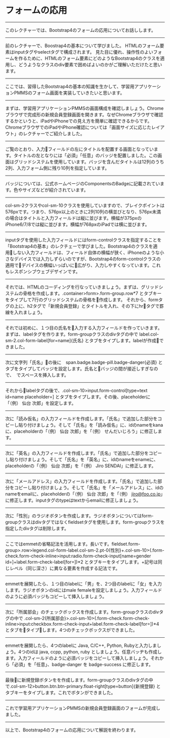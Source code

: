 # フォームの応用

---
このレクチャーでは、Bootstrap4のフォームの応用についてお話しします。

---
前のレクチャーで、Boostrap4の基本について学びました。
HTMLのフォーム要素はinputタグやselectタグで構成されます。
見た目に優れ、操作性のよいフォームを作るために、HTMLのフォーム要素にどのようなBootstrap4のクラスを適用し、どうようなクラスのdiv要素で囲めばよいのかがご理解いただけたと思います。

---
ここでは、習得したBootstrap4の基本の知識を生かして、学習用アプリケーションPMMSのフォーム画面を実装していきたいと思います。

---
まずは、学習用アプリケーションPMMSの画面構成を確認しましょう。Chromeブラウザで完成形の新規会員登録画面を開きます。なぜChromeブラウザで確認するかというと、iPadやiPhoneでの見え方を簡単に確認できるからです。ChromeブラウザでのiPadやiPhone確認については「画面サイズに応じたレイアウト」のレクチャーでご紹介しました。

---
ご覧のとおり、入力フィールドの左にタイトルを配置する画面となっています。タイトルの左となりには「必須」「任意」のバッジを配置しました。この画面はグリッドシステムを使用しています。バッジを含んだタイトルは12列のうち2列、入力フォーム側に残り10列を指定しています。

---
バッジについては、公式ホームページのComponentsのBadgeに記載されています。色やサイズなどが紹介されています。

---
col-sm-2クラスやcol-sm-10クラスを使用していますので、ブレイクポイントは576pxです。つまり、576px以上のときに2列10列の横並びとなり、576px未満の場合はタイトルと入力フィールドは縦に並びます。横幅が375pxのiPhone6/7/8では縦に並びます。横幅が768pxのiPadでは横に並びます。

---
inputタグを使用した入力フィールドにはform-controlクラスを指定することを「Bootstrap4の基本」のレクチェーで学びました。Bootstrap4のクラスを適用しない入力フィールドは、フィールド自体の横幅が狭く、iPhoneのような小さなデバイスでは入力しずらいのですが、Bootstrap4のform-controlクラスの適用でデバイスの横幅いっぱいに広がり、入力しやすくなっています。これもレスポンシブウェブデザインです。

---
それでは、HTMLのコーディングを行なっていきましょう。まずは、グリッドシステムの骨格を作成します。.container>form>.form-group.row*7 とタブキーをタイプして7行のグリッドシステムの骨格を作成します。
それから、formタグの上に、h2タグで「新規会員登録」とタイトルを入れ、その下にhrタグで罫線を入れましょう。

---
それでは初めに、１つ目の氏名を入力する入力フィールドを作っていきます。まずは、labelタグを作ります。form-groupクラスのdivタグの中で label.col-sm-2.col-form-label[for=name]{氏名} とタブをタイプします。labelが作成できました。

---
次に文字列「氏名」の後に　span.badge.badge-pill.badge-danger{必須} とタブをタイプしてバッジを設定します。氏名とバッジの間が接近しすぎなので、&nbsp; でスペースを挿入します。

---
それからlabelタグの後で、.col-sm-10>input.form-control[type=text id=name placeholder=] とタブをタイプします。その後、placeholderに「（例）&nbsp;仙台 次郎」を設定します。

---
次に「読み仮名」の入力フィールドを作成します。「氏名」で追加した部分をコピーし貼り付けましょう。そして「氏名」を「読み仮名」に、idのnameをkanaに、placeholderの「（例）&nbsp;仙台 次郎」を「（例）&nbsp;せんだいじろう」に修正します。

---
次に「英名」の入力フィールドを作成します。「氏名」で追加した部分をコピーし貼り付けましょう。そして「氏名」を「英名」に、idのnameをenameに、placeholderの「（例）&nbsp;仙台 次郎」を「（例）&nbsp;Jiro SENDAI」に修正します。

---
次に「メールアドレス」の入力フィールドを作成します。「氏名」で追加した部分をコピーし貼り付けましょう。そして「氏名」を「メールアドレス」に、idのnameをemailに、placeholderの「（例）&nbsp;仙台 次郎」を「（例）&nbsp;jiro@foo.co.jp」に修正します。inputタグのtypeはtextからemailに修正しましょう。

---
次に「性別」のラジオボタンを作成します。ラジオボタンについてはform-groupクラスはdivタグではなくfieldsetタグを使用します。form-groupクラスを指定したdivタグは削除します。

---
ここではemmetの省略記法を活用します。長いです。fieldset.form-group>.row>legend.col-form-label.col-sm-2.pt-0{性別}+.col-sm-10>(.form-check.form-check-inline>input:radio.form-check-input[name=gender id=]+label.form-check-label[for=])*2 とタブキーをタイプします。+記号は同じレベル（同じ深さ）に異なる要素を作成する記法です。

---
emmetを展開したら、１つ目のlabelに「男」を、2つ目のlabelに「女」を入力します。ラジオボタンのidにはmale femaleを設定しましょう。入力フィールドのように必須バッジもコピーして挿入しましょう。

---
次に「所属部会」のチェックボックスを作成します。form-groupクラスのdivタグの中で 
.col-sm-2{所属部会}>.col-sm-10>(.form-check.form-check-inline>input:checkbox.form-check-input+label.form-check-label[for=])*4 とタブをタイプします。4つのチェックボックスができました。

---
emmetを展開したら、4つのlabelに Java, C/C++, Python, Rubyと入力しましょう。4つのidは java, ccpp, python, ruby としましょう。任意バッヂも作成します。入力フィールドのように必須バッジをコピーして挿入しましょう。それから「必須」を「任意」、badge-danger を badge-success に修正します。

---
最後に新規登録ボタンをを作成します。form-groupクラスのdivタグの中で.col-sm-12>button.btn.btn-primary.float-right[type=button]{新規登録} とタブキーをタイプします。これでボタンができました。

---
これで学習用アプリケーションPMMSの新規会員登録画面のフォームが完成しました。

---

以上で、Bootstrap4のフォームの応用について解説を終わります。



